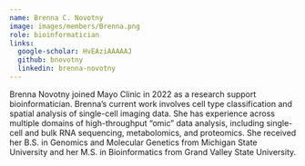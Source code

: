 ```yaml
---
name: Brenna C. Novotny
image: images/members/Brenna.png
role: bioinformatician
links:
  google-scholar: HvEAziAAAAAJ
  github: bnovotny
  linkedin: brenna-novotny
---
```


Brenna Novotny joined Mayo Clinic in 2022 as a research support bioinformatician. 
Brenna’s current work involves cell type classification and spatial analysis of single-cell imaging data. 
She has experience across multiple domains of high-throughput “omic” data analysis, including single-cell and bulk RNA sequencing, 
metabolomics, and proteomics. She received her B.S. in Genomics and Molecular Genetics from Michigan State University and her M.S. in
Bioinformatics from Grand Valley State University.
